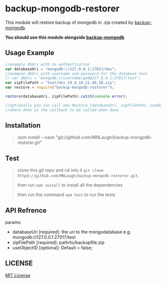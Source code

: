 # backup-mongodb-restorer

This module will restore backup of mongodb in .zip created by [backup-mongodb](https://github.com/SeunMatt/backup-mongodb).

**You should use this module alongside [backup-mongodb](https://github.com/SeunMatt/backup-mongodb)**

## Usage Example

~~~javascript
//example dbUri with no authentication
var databaseUri = "mongodb://127.0.0.1:27017/dev";
//example dbUri with username and password for the database test
// var dbUri = "mongodb://username:pwd@127.0.0.1:27017/test";
var zipFilePath = "test/dev_19_9_16.21.40.28.zip";
var restore = require("backup-mongodb-restorer");

restore(databaseUri, zipFilePath).catch(console.error);

//optionally you can call new Restore (databaseUri, zipFilePath, useObjectID).restore(done);
//where done is the callback to be called when done

~~~

## Installation

> npm install --save "git://github.com/MNLaugh/backup-mongodb-restorer.git"

## Test

> clone this git repo and cd into it `git clone httpd://github.com/MNLaugh/backup-mongodb-restorer.git`.
>
> then run `npm install` to install all the dependencies
>
> then run the command `npm test` to run the tests

## API Refrence

params

- databaseUri [required]: the uri to the mongodatabase e.g. mongodb://127.0.0.1:27017/test
- zipFilePath [required]: path/to/backupfile.zip
- useObjectID [optional]: Default = false;

## LICENSE

[MIT License](./LICENSE)
